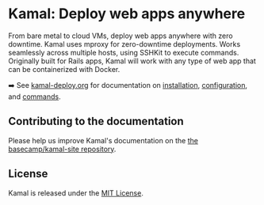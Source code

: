 # Kamal: Deploy web apps anywhere

From bare metal to cloud VMs, deploy web apps anywhere with zero downtime. Kamal uses mproxy for zero-downtime deployments. Works seamlessly across multiple hosts, using SSHKit to execute commands. Originally built for Rails apps, Kamal will work with any type of web app that can be containerized with Docker.

➡️ See [kamal-deploy.org](https://kamal-deploy.org) for documentation on [installation](https://kamal-deploy.org/docs/installation), [configuration](https://kamal-deploy.org/docs/configuration), and [commands](https://kamal-deploy.org/docs/commands).

## Contributing to the documentation

Please help us improve Kamal's documentation on the [the basecamp/kamal-site repository](https://github.com/basecamp/kamal-site).

## License

Kamal is released under the [MIT License](https://opensource.org/licenses/MIT).

